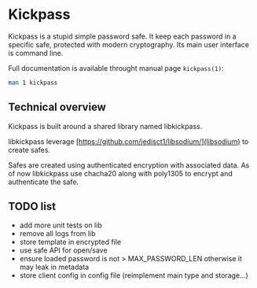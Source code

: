 Kickpass
========

Kickpass is a stupid simple password safe. It keep each password in a specific
safe, protected with modern cryptography. Its main user interface is command
line.

Full documentation is available throught manual page ``kickpass(1)``:
```bash
man 1 kickpass
```

Technical overview
------------------

Kickpass is built around a shared library named libkickpass.

libkickpass leverage [https://github.com/jedisct1/libsodium/](libsodium) to
create safes.

Safes are created using authenticated encryption with associated data. As of
now libkickpass use chacha20 along with poly1305 to encrypt and authenticate
the safe.

TODO list
---------

* add more unit tests on lib
* remove all logs from lib
* store template in encrypted file
* use safe API for open/save
* ensure loaded password is not > MAX_PASSWORD_LEN otherwise it may leak in metadata
* store client config in config file (reimplement main type and storage…)

